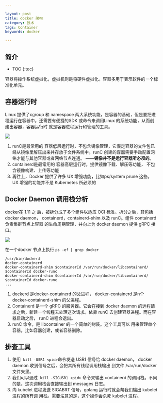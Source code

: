```yaml
---

layout: post
title: docker 架构
category: 技术
tags: Container
keywords: docker

---
```


## 简介

* TOC
{:toc}

容器将操作系统虚拟化，虚拟机则是将硬件虚拟化。容器多用于表示软件的一个标准化单元。
## 容器运行时

Linux 提供了cgroup 和 namespace 两大系统功能，是容器的基础，但是要把进程运行在容器中，还需要有便捷的SDK 或命令来调用Linux 的系统功能，从而创建出容器，容器运行时 就是容器进程运行和管理的工具。 

![](/public/upload/container/container_runtime.png)

1. runC是最常用的 容器低层运行时，不包含镜像管理，它假定容器的文件包已经从镜像里解压出来并存放于文件系统中。runC 创建的容器需要手动配置网络才能与其他容器或者网络节点连通。 ——**镜像并不是运行容器所必须的**。
2. containerd是最常用的 容器高层运行时，提供镜像下载、解压等功能， 不包含镜像构建、上传等功能
3. 再往上，Docker 提供了许多 UX 增强功能，比如ps/system prune 这些。 UX 增强的功能并不是 Kubernetes 所必须的

## Docker Daemon 调用栈分析

docker在 1.11 之 后，被拆分成了多个组件以适应 OCI 标准。拆分之后，其包括 docker daemon， containerd，containerd-shim 以及 runC。组件 containerd 负责集群节点上容器 的生命周期管理，并向上为 docker daemon 提供 gRPC 接口。

![](/public/upload/docker/docker_call_stack.png)

在一个docker 节点上执行 `ps -ef | grep docker`

```
/usr/bin/dockerd
docker-containerd  
docker-containerd-shim $containerId /var/run/docker/libcontainerd/  $containerId docker-runc
docker-containerd-shim $containerId /var/run/docker/libcontainerd/  $containerId docker-runc
...
```
1. dockerd 是docker-containerd 的父进程， docker-containerd 是n个docker-containerd-shim 的父进程。
2. Containerd 是一个 gRPC 的服务器。它会在接到 docker daemon 的远程请 求之后，新建一个线程去处理这次请求。依靠 runC 去创建容器进程。而在容器启动之后， runC 进程会退出。
3.  runC 命令，是 libcontainer 的一个简单的封装。这个工具可以 用来管理单个容器，比如容器创建，或者容器删除。

## 排查工具

1. 使用` kill -USR1 <pid>`命令发送 USR1 信号给 docker daemon， docker daemon 收到信号之后，会把其所有线程调用栈输出 到文件 /var/run/docker 文件夹里。
2. 我们可以通过` kill -SIGUSR1 <pid>` 命令来输出 containerd 的调用栈。不同的是，这次调用栈会直接输出到 messages 日志。
3. 向 kubelet 进程发送 SIGABRT 信号，golang 运行时就会帮我们输出 kubelet 进程的所有调 用栈。需要注意的是，这个操作会杀死 kubelet 进程。


